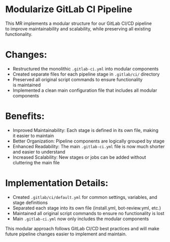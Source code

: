 # Modularize GitLab CI Pipeline

This MR implements a modular structure for our GitLab CI/CD pipeline to improve maintainability and scalability, while preserving all existing functionality.

# Changes:

- Restructured the monolithic `.gitlab-ci.yml` into modular components
- Created separate files for each pipeline stage in `.gitlab/ci/` directory
- Preserved all original script commands to ensure functionality is maintained
- Implemented a clean main configuration file that includes all modular components

# Benefits:

- Improved Maintainability: Each stage is defined in its own file, making it easier to maintain
- Better Organization: Pipeline components are logically grouped by stage
- Enhanced Readability: The main `.gitlab-ci.yml` file is now much shorter and easier to understand
- Increased Scalability: New stages or jobs can be added without cluttering the main file

# Implementation Details:

- Created `.gitlab/ci/default.yml` for common settings, variables, and stage definitions
- Separated each stage into its own file (install.yml, bot-review.yml, etc.)
- Maintained all original script commands to ensure no functionality is lost
- Main `.gitlab-ci.yml` now only includes the modular components

This modular approach follows GitLab CI/CD best practices and will make future pipeline changes easier to implement and maintain.
